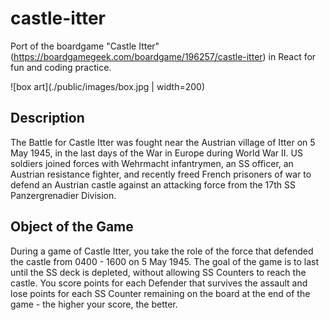 # castle-itter

Port of the boardgame "Castle Itter" (https://boardgamegeek.com/boardgame/196257/castle-itter) in React for fun and coding practice.

![box art](./public/images/box.jpg | width=200)

## Description ##

The Battle for Castle Itter was fought near the Austrian village of Itter on 5 May 1945, in the last days of the War in Europe during World War II. US soldiers joined forces with Wehrmacht infantrymen, an SS officer, an Austrian resistance fighter, and recently freed French prisoners of war to defend an Austrian castle against an attacking force from the 17th SS Panzergrenadier Division.

## Object of the Game ##
During a game of Castle Itter, you take the role of the force that defended the castle from 0400 - 1600 on 5 May 1945. The goal of the game is to last until the SS deck is depleted, without allowing SS Counters to reach the castle. You score points for each Defender that survives the assault and lose points for each SS Counter remaining on the board at the end of the game - the higher your score, the better.
